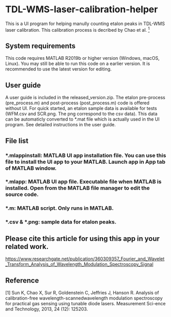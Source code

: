# TDL-WMS-laser-calibration-helper
This is a UI program for helping manully counting etalon peaks in TDL-WMS laser calibration. 
This calibration process is decribed by Chao et al. [<sup>1</sup>](#chao_WMS)

## System requirements
This code requires MATLAB R2019b or higher version (Windows, macOS, Linux). You may still be able to run this code on a earlier version. 
It is recommended to use the latest version for editing. 

## User guide
A user guide is included in the released_version.zip. The etalon pre-process (pre_process.m) and post-process (post_process.m) code is offered without UI. 
For quick started, an etalon sample data is available for tests (WFM.csv and SCR.png. The png correspond to the csv data). 
This data can be automaticly converted to *.mat file which is actually used in the UI program. See detailed instructions in the user guide.

## File list
### *.mlappinstall: MATLAB UI app installation file. You can use this file to install the UI app to your MATLAB. Launch app in App tab of MATLAB window.
### *.mlapp: MATLAB UI app file. Executable file when MATLAB is installed. Open from the MATLAB file manager to edit the source code.
### *.m: MATLAB script. Only runs in MATLAB.
### *.csv & *.png: sample data for etalon peaks.

## Please cite this article for using this app in your related work.
https://www.researchgate.net/publication/360309357_Fourier_and_Wavelet_Transform_Analysis_of_Wavelength_Modulation_Spectroscopy_Signal

## Reference
<div id="chao_WMS"></div>
[1] Sun K, Chao X, Sur R, Goldenstein C, Jeffries J, Hanson R. Analysis of calibration-free wavelength-scannedwavelength modulation spectroscopy for practical gas sensing using tunable diode lasers. Measurement Sci-ence and Technology, 2013, 24 (12): 125203.

